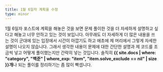 ```yaml
---
title: 1월 6일자 계획을 수정
type: minor
---
```


1월 6일자 포스트에 계획을 해놓은 것을 보면 문제 풀이한 것을 더 자세하게 설명하고 싶다고 해놓고 너무 안하고 있는 것이 보입니다. 아무래도 더 자세하게 더 많은 내용을 쓰는 것이 군대에 있는 입장에서 시간이 아깝기도 하고 애초에 제 머리에서 그렇게 자세한 설명이 나오지 않습니다. 그래서 생각한 내용이 문제에 대한 간단한 설명과 제 코드를 조금씩 넣고 어떻게 풀이했는지만 간략히 넣는 것입니다. 솔직히 <strong>{{ site.docs | where: "category", "백준" | where_exp: "item", "item.solve_exclude == nil" | size }}개</strong>나 되는 풀이를 정리하기는 좀 많이 빡셉니다.
